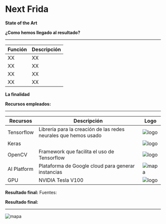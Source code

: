 

# Next Frida

**State of the Art** 


**¿Como hemos llegado al resultado?** 
___

Función  | Descripción 
---------- | ----------- 
XX         | XX
XX         | XX
XX         | XX
XX         | XX

**La finalidad** 



**Recursos empleados:** 
___

Recursos   | Descripción | Logo 
---------- | ----------- | ----
Tensorflow | Librería para la creación de las redes neurales que hemos usado        | ![logo](XXX)
Keras      |             | ![logo](XXX)
OpenCV          | Framework que facilita el uso de Tensorflow | ![logo](XXX)
AI Platform | Plataforma de Google cloud para generar instancias | ![mapa](XXX)
GPU        |  NVIDIA Tesla V100| ![logo](XXX)

**Resultado final:** 
Fuentes:

**Resultado final:** 
___


![mapa](XXX)


